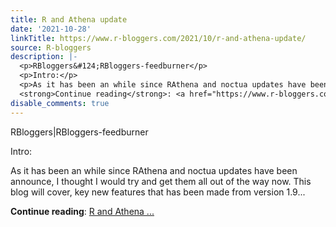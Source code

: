 ```yaml
---
title: R and Athena update
date: '2021-10-28'
linkTitle: https://www.r-bloggers.com/2021/10/r-and-athena-update/
source: R-bloggers
description: |-
  <p>RBloggers&#124;RBloggers-feedburner</p>
  <p>Intro:</p>
  <p>As it has been an while since RAthena and noctua updates have been announce, I thought I would try and get them all out of the way now. This blog will cover, key new features that has been made from version 1.9...</p>
  <strong>Continue reading</strong>: <a href="https://www.r-bloggers.com/2021/10/r-and-athena-update/">R and Athena ...
disable_comments: true
---
```

<p>RBloggers&#124;RBloggers-feedburner</p>
<p>Intro:</p>
<p>As it has been an while since RAthena and noctua updates have been announce, I thought I would try and get them all out of the way now. This blog will cover, key new features that has been made from version 1.9...</p>
<strong>Continue reading</strong>: <a href="https://www.r-bloggers.com/2021/10/r-and-athena-update/">R and Athena ...